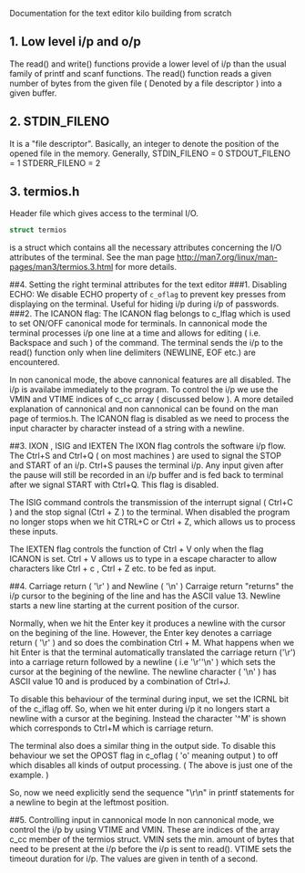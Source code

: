 Documentation for the text editor kilo building from scratch
## 1. Low level i/p and o/p

The read() and write() functions provide a lower level of i/p than the usual family of printf and scanf functions.
The read() function reads a given number of bytes from the given file ( Denoted by a file descriptor ) into a given buffer.

## 2. STDIN\_FILENO 

It is a "file descriptor". Basically, an integer to denote the position of the opened file in the memory. Generally,
STDIN\_FILENO = 0
STDOUT\_FILENO = 1
STDERR\_FILENO = 2

## 3. termios.h
Header file which gives access to the terminal I/O.
```C
struct termios
```
is a struct which contains all the necessary attributes concerning the I/O attributes of the terminal. See the man page <http://man7.org/linux/man-pages/man3/termios.3.html> for more details.

##4. Setting the right terminal attributes for the text editor
###1. Disabling ECHO: 
We disable ECHO property of `c_oflag` to prevent key presses from displaying on the terminal. Useful for hiding i/p during i/p of passwords.
###2. The ICANON flag:
The ICANON flag belongs to c\_lflag which is used to set ON/OFF canonical mode for terminals. In cannonical mode the terminal processes i/p one line at a time and allows for editing ( i.e. Backspace and such ) of the command. The terminal sends the i/p to the read() function only when line delimiters (NEWLINE, EOF etc.) are encountered.

In non canonical mode, the above cannonical features are all disabled. The i/p is availabe immediately to the program. To control the i/p we use the VMIN and VTIME indices of c\_cc array ( discussed below ).
A more detailed explanation of cannonical and non cannonical can be found on the man page of termios.h.
The ICANON flag is disabled as we need to process the input character by character instead of a string with a newline.

##3. IXON , ISIG and IEXTEN
The IXON flag controls the software i/p flow. The Ctrl+S and Ctrl+Q ( on most machines ) are used to signal the STOP and START of an i/p.
Ctrl+S pauses the terminal i/p. Any input given after the pause will still be recorded in an i/p buffer and is fed back to terminal after we signal START with Ctrl+Q.  This flag is disabled.


The ISIG command controls the transmission of the  interrupt signal ( Ctrl+C ) and the stop signal (Ctrl + Z ) to the terminal. When disabled the program no longer stops when we hit CTRL+C or Ctrl + Z, which allows us to process these inputs.

The IEXTEN flag controls the function of Ctrl + V only when the flag ICANON is set. Ctrl + V allows us to type in a escape character to allow characters like Ctrl + c , Ctrl + Z etc. to be fed as input.


##4. Carriage return ( '\r' ) and Newline ( '\n' )
Carraige return "returns" the i/p cursor to the begining of the line and has the ASCII value 13.
Newline starts a new line starting at the current position of the cursor.

Normally, when we hit the Enter key it produces a newline with the cursor on the begining of the line. However, the Enter key denotes a carriage return ( '\r' ) and so does the combination Ctrl + M. What happens when we hit Enter is that the terminal automatically translated the carriage return ('\r') into a carriage return followed by a newline ( i.e '\r''\n' ) which sets the cursor at the begining of the newline. The newline character ( '\n' ) has ASCII value 10 and is produced by a combination of Ctrl+J. 

To disable this behaviour of the terminal during input,  we set the ICRNL bit of the c\_iflag off. So, when we hit enter during i/p it no longers start a newline with a cursor at the begining. Instead the character '^M' is shown which corresponds to Ctrl+M which is carriage return.

The terminal also does a similar thing in the output side. To disable this behaviour we set the OPOST flag in c\_oflag ( 'o' meaning output ) to off which disables all kinds of output processing. ( The above is just one of the example. )

So, now we need explicitly send the sequence "\r\n" in printf statements for a newline to begin at the leftmost position.

##5. Controlling input in cannonical mode
In non cannonical mode, we control the i/p by using VTIME and VMIN. These are indices of the array c\_cc member of the termios struct. 
VMIN sets the min. amount of bytes that need to be present at the i/p before the i/p is sent to read().
VTIME sets the timeout duration for i/p. The values are given in tenth of a second. 


